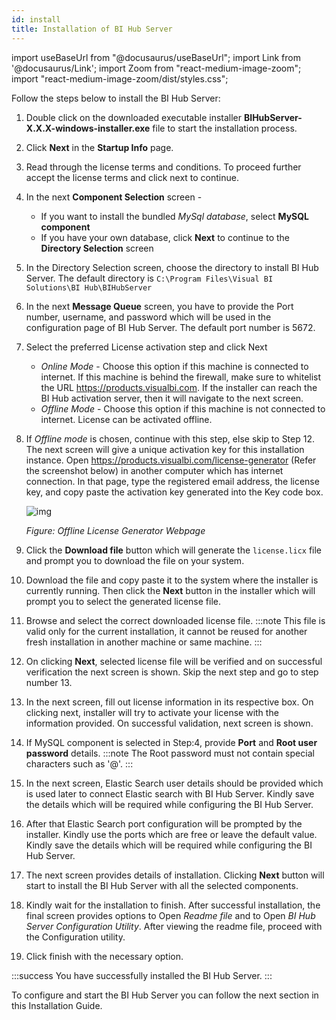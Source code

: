 ```yaml
---
id: install
title: Installation of BI Hub Server
---
```


import useBaseUrl from "@docusaurus/useBaseUrl";
import Link from '@docusaurus/Link';
import Zoom from "react-medium-image-zoom";
import "react-medium-image-zoom/dist/styles.css";

<!-- 
The recommended Port Requirements for the different Components have been listed in the Table below:

| Component      | Default Port |
|----------------|--------------|
| Elastic Search | 9443         |
| Rabbit MQ      | 5672         |

*Table: Port Requirements for Components*
-->
Follow the steps below to install the BI Hub Server:

1. Double click on the downloaded executable installer **BIHubServer-X.X.X-windows-installer.exe** file to start the installation process.
1. Click **Next** in the **Startup Info** page.
1. Read through the license terms and conditions. To proceed further accept the license terms and click next to continue.
1. In the next **Component Selection** screen - 
   - If you want to install the bundled *MySql database*, select **MySQL component** 
   - If you have your own database, click **Next** to continue to the **Directory Selection** screen
1. In the Directory Selection screen, choose the directory to install BI Hub Server. The default directory is `C:\Program Files\Visual BI Solutions\BI Hub\BIHubServer`
1. In the next **Message Queue** screen, you have to provide the Port number, username, and password which will be used in the configuration page of BI Hub Server. The default port number is 5672.
1. Select the preferred License activation step and click Next
   - *Online Mode* - Choose this option if this machine is connected to internet. If this machine is behind the firewall, make sure to whitelist the URL https://products.visualbi.com. If the installer can reach the BI Hub activation server, then it will navigate to the next screen.
   - *Offline Mode* - Choose this option if this machine is not connected to internet. License can be activated offline.
1. If *Offline mode* is chosen, continue with this step, else skip to Step 12. The next screen will give a unique activation key for this installation instance. Open https://products.visualbi.com/license-generator (Refer the screenshot below) in another computer which has internet connection. In that page, type the registered email address, the license key, and copy paste the activation key generated into the Key code box.
   <div>
     <Zoom>
       <img alt="img" src={useBaseUrl('/doc-images/fig3.1-licence-generator.png')}/>
     </Zoom>
   </div>

   *Figure: Offline License Generator Webpage*
1. Click the **Download file** button which will generate the `license.licx` file and prompt you to download the file on your system.
6. Download the file and copy paste it to the system where the installer is currently running. Then click  the **Next** button in the installer which will prompt you to select the generated license file. 
7. Browse and select the correct downloaded license file. 
   :::note
   This file is valid only for the current installation, it cannot be reused for another fresh installation in another machine or same machine.
   :::
8. On clicking **Next**, selected license file will be verified and on successful verification the next screen is shown. Skip the next step and go to step number 13.
9. In the next screen, fill out license information in its respective box. On clicking next, installer will try to activate your license with the information provided. On successful validation, next screen is shown.
10. If MySQL component is selected in Step:4, provide **Port** and **Root user password** details.
    :::note
    The Root password must not contain special characters such as '@'.
    :::
11. In the next screen, Elastic Search user details should be provided which is used later to connect Elastic search with BI Hub Server. Kindly save the details which will be required while configuring the BI Hub Server.
12. After that Elastic Search port configuration will be prompted by the installer. Kindly use the ports which are free or leave the default value. Kindly save the details which will be required while configuring the BI Hub Server.
13. The next screen provides details of installation. Clicking **Next** button will start to install the BI Hub Server with all the selected components.
14. Kindly wait for the installation to finish. After successful installation, the final screen provides options to Open *Readme file* and to Open *BI Hub Server Configuration Utility*. After viewing the readme file, proceed with the Configuration utility.
15. Click finish with the necessary option.

:::success
You have successfully installed the BI Hub Server.
:::

To configure and start the BI Hub Server you can follow the next section in this Installation Guide.
